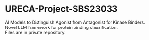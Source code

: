 # URECA-Project-SBS23033
AI Models to Distinguish Agonist from Antagonist for Kinase Binders.  
Novel LLM framework for protein binding classification.  
Files are in private repository.

